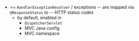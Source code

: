 * == `HandlerExceptionResolver` / exceptions -- are mapped via `@ResponseStatus` to -- HTTP status codes
  * by default, enabled in
    * `DispatcherServlet`
    * MVC Java config
    * MVC namespace
